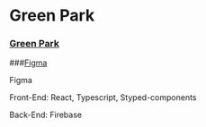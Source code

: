 # Green Park
### <a href="https://greenpark.web.app/">Green Park</a>
###<a href="https://www.figma.com/file/tXhtnThdiPHM4ucXkz8t7o/GreenPark?node-id=0%3A1&t=sv4KVtLtJVpnFluA-0">Figma</a>
<p>Figma</p>
<p>Front-End: React, Typescript, Styped-components</p>
<p>Back-End: Firebase</p>

